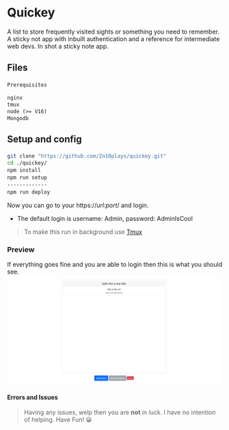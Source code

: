 # Quickey

A list to store frequently visited sights or something you need to remember. A sticky not app with inbuilt authentication and a reference for intermediate web devs. In shot a sticky note app.


## Files
`Prerequisites` 
```
nginx 
tmux
node (>= V16)
Mongodb
```

## Setup and config

```bash
git clone "https://github.com/Zn10plays/quickey.git"
cd ./quickey/
npm install
npm run setup
-------------
npm run deploy
```
Now you can go to your https://*url*:*port*/ and login.
- The default login is username: Admin, password: AdminIsCool
> To make this run in background use [Tmux](https://github.com/tmux/tmux)

### Preview

If everything goes fine and you are able to login then this is what you should see.
[<img src="https://raw.githubusercontent.com/Zn10plays/quickey/main/assets/home.png" alt="viewer" width="500">](https://github.com/Zn10plays/quickey/)

#### Errors and Issues

> Having any issues, welp then you are **not** in luck. I have no intention of helping.
> Have Fun! 😀
